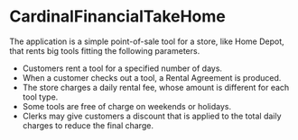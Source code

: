 # CardinalFinancialTakeHome

The application is a simple point-of-sale tool for a store, like Home Depot, that rents big tools fitting the following parameters.
- Customers rent a tool for a specified number of days.
- When a customer checks out a tool, a Rental Agreement is produced.
- The store charges a daily rental fee, whose amount is different for each tool type.
- Some tools are free of charge on weekends or holidays.
- Clerks may give customers a discount that is applied to the total daily charges to reduce the final
charge.